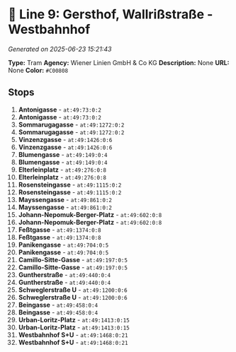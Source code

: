 # 🚊 Line 9: Gersthof, Wallrißstraße - Westbahnhof

*Generated on 2025-06-23 15:21:43*

**Type:** Tram
**Agency:** Wiener Linien GmbH & Co KG
**Description:** None
**URL:** None
**Color:** `#C00808`

## Stops

1. **Antonigasse** - `at:49:73:0:2`
2. **Antonigasse** - `at:49:73:0:2`
3. **Sommarugagasse** - `at:49:1272:0:2`
4. **Sommarugagasse** - `at:49:1272:0:2`
5. **Vinzenzgasse** - `at:49:1426:0:6`
6. **Vinzenzgasse** - `at:49:1426:0:6`
7. **Blumengasse** - `at:49:149:0:4`
8. **Blumengasse** - `at:49:149:0:4`
9. **Elterleinplatz** - `at:49:276:0:8`
10. **Elterleinplatz** - `at:49:276:0:8`
11. **Rosensteingasse** - `at:49:1115:0:2`
12. **Rosensteingasse** - `at:49:1115:0:2`
13. **Mayssengasse** - `at:49:861:0:2`
14. **Mayssengasse** - `at:49:861:0:2`
15. **Johann-Nepomuk-Berger-Platz** - `at:49:602:0:8`
16. **Johann-Nepomuk-Berger-Platz** - `at:49:602:0:8`
17. **Feßtgasse** - `at:49:1374:0:8`
18. **Feßtgasse** - `at:49:1374:0:8`
19. **Panikengasse** - `at:49:704:0:5`
20. **Panikengasse** - `at:49:704:0:5`
21. **Camillo-Sitte-Gasse** - `at:49:197:0:5`
22. **Camillo-Sitte-Gasse** - `at:49:197:0:5`
23. **Guntherstraße** - `at:49:440:0:4`
24. **Guntherstraße** - `at:49:440:0:4`
25. **Schweglerstraße U** - `at:49:1200:0:6`
26. **Schweglerstraße U** - `at:49:1200:0:6`
27. **Beingasse** - `at:49:458:0:4`
28. **Beingasse** - `at:49:458:0:4`
29. **Urban-Loritz-Platz** - `at:49:1413:0:15`
30. **Urban-Loritz-Platz** - `at:49:1413:0:15`
31. **Westbahnhof S+U** - `at:49:1468:0:21`
32. **Westbahnhof S+U** - `at:49:1468:0:21`